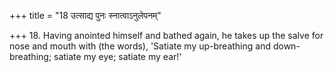+++
title = "18 उत्साद्य पुनः स्नात्वाऽनुलेपनम्"

+++
18. Having anointed himself and bathed again, he takes up the salve for nose and mouth with (the words), 'Satiate my up-breathing and down-breathing; satiate my eye; satiate my ear!'
